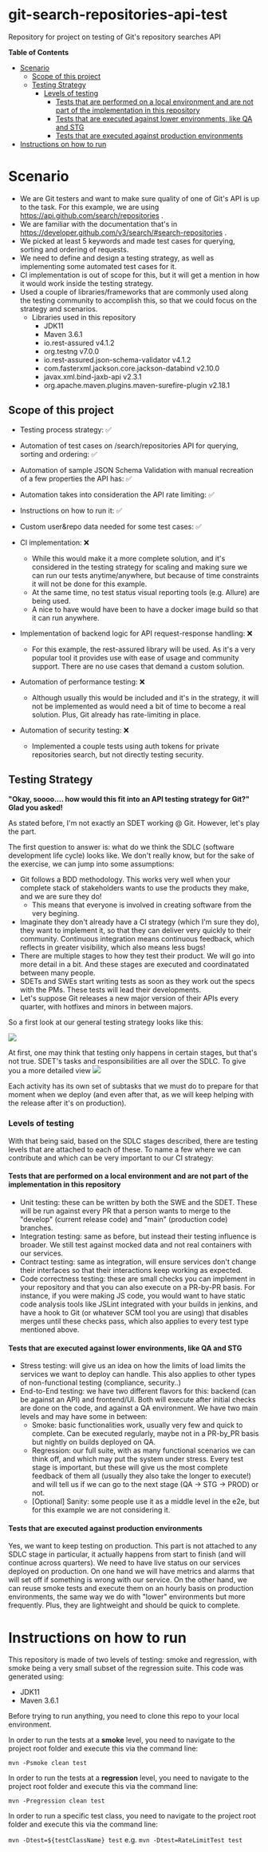 # git-search-repositories-api-test
Repository for project on testing of Git's repository searches API

**Table of Contents**

- [Scenario](#scenario)
  * [Scope of this project](#scope-of-this-project)
  * [Testing Strategy](#testing-strategy)
    + [Levels of testing](#levels-of-testing)
      - [Tests that are performed on a local environment and are not part of the implementation in this repository](#tests-that-are-performed-on-a-local-environment-and-are-not-part-of-the-implementation-in-this-repository)
      - [Tests that are executed against lower environments, like QA and STG](#tests-that-are-executed-against-lower-environments--like-qa-and-stg)
      - [Tests that are executed against production environments](#tests-that-are-executed-against-production-environments)
- [Instructions on how to run](#instructions-on-how-to-run)


# Scenario
- We are Git testers and want to make sure quality of one of Git's API is up to the task. For this example, we are using https://api.github.com/search/repositories .
- We are familiar with the documentation that's in https://developer.github.com/v3/search/#search-repositories .
- We picked at least 5 keywords and made test cases for querying, sorting and ordering of requests.
- We need to define and design a testing strategy, as well as implementing some automated test cases for it.
- CI implementation is out of scope for this, but it will get a mention in how it would work inside the testing strategy.
- Used a couple of libraries/frameworks that are commonly used along the testing community to accomplish this, so that we could focus on the strategy and scenarios.
  - Libraries used in this repository
    - JDK11
    - Maven 3.6.1
    - io.rest-assured v4.1.2
    - org.testng v7.0.0
    - io.rest-assured.json-schema-validator v4.1.2
    - com.fasterxml.jackson.core.jackson-databind v2.10.0
    - javax.xml.bind-jaxb-api v2.3.1
    - org.apache.maven.plugins.maven-surefire-plugin v2.18.1

## Scope of this project
- Testing process strategy: :white_check_mark:
- Automation of test cases on /search/repositories API for querying, sorting and ordering: :white_check_mark:
- Automation of sample JSON Schema Validation with manual recreation of a few properties the API has: :white_check_mark:
- Automation takes into consideration the API rate limiting: :white_check_mark:
- Instructions on how to run it: :white_check_mark:
- Custom user&repo data needed for some test cases: :white_check_mark:

- CI implementation: :x:
  - While this would make it a more complete solution, and it's considered in the testing strategy for scaling and making sure we can run our tests anytime/anywhere, but because of time constraints it will not be done for this example.
  - At the same time, no test status visual reporting tools (e.g. Allure) are being used.
  - A nice to have would have been to have a docker image build so that it can run anywhere.
- Implementation of backend logic for API request-response handling: :x:
  - For this example, the rest-assured library will be used. As it's a very popular tool it provides use with ease of usage and community support. There are no use cases that demand a custom solution.
- Automation of performance testing: :x:
  - Although usually this would be included and it's in the strategy, it will not be implemented as would need a bit of time to become a real solution. Plus, Git already has rate-limiting in place.
- Automation of security testing: :x:
  - Implemented a couple tests using auth tokens for private repositories search, but not directly testing security.
  
## Testing Strategy
**"Okay, soooo.... how would this fit into an API testing strategy for Git?"
Glad you asked!**

As stated before, I'm not exactly an SDET working @ Git. However, let's play the part.

The first question to answer is: what do we think the SDLC (software development life cycle) looks like. We don't really know, but for the sake of the exercise, we can jump into some assumptions:

- Git follows a BDD methodology. This works very well when your complete stack of stakeholders wants to use the products they make, and we are sure they do! 
	- This means that everyone is involved in creating software from the very begining. 
- Imaginate they don't already have a CI strategy (which I'm sure they do), they want to implement it, so that they can deliver very quickly to their community. Continuous integration means continuous feedback, which reflects in greater visibility, which also means less bugs!
- There are multiple stages to how they test their product. We will go into more detail in a bit. And these stages are executed and coordinatated between many people.
- SDETs and SWEs start writing tests as soon as they work out the specs with the PMs. These tests will lead their developments.
- Let's suppose Git releases a new major version of their APIs every quarter, with hotfixes and minors in between majors.

So a first look at our general testing strategy looks like this:

![](https://github.com/Zamus/git-search-repositories-api-test/blob/master/readme-images/Releases%20overview.png?raw=true)

At first, one may think that testing only happens in certain stages, but that's not true. SDET's tasks and responsibilities are all over the SDLC. To give you a more detailed view
![](https://github.com/Zamus/git-search-repositories-api-test/blob/master/readme-images/Releases%20detailed.png?raw=true)

Each activity has its own set of subtasks that we must do to prepare for that moment when we deploy (and even after that, as we will keep helping with the release after it's on production).

### Levels of testing

With that being said, based on the SDLC stages described, there are testing levels that are attached to each of these. To name a few where we can contribute and which can be very important to our CI strategy:

#### Tests that are performed on a local environment and are not part of the implementation in this repository
- Unit testing: these can be written by both the SWE and the SDET. These will be run against every PR that a person wants to merge to the "develop" (current release code) and "main" (production code) branches.
- Integration testing: same as before, but instead their testing influence is broader. We still test against mocked data and not real containers with our services.
- Contract testing: same as integration, will ensure services don't change their interfaces so that their interactions keep working as expected.
- Code correctness testing: these are small checks you can implement in your repository and that you can also execute on a PR-by-PR basis. For instance, if you were making JS code, you would want to have static code analysis tools like JSLint integrated with your builds in jenkins, and have a hook to Git (or whatever SCM tool you are using) that disables merges until these checks pass, which also applies to every test type mentioned above.

#### Tests that are executed against lower environments, like QA and STG
- Stress testing: will give us an idea on how the limits of load limits the services we want to deploy can handle. This also applies to other types of non-functional testing (compliance, security..)
- End-to-End testing: we have two different flavors for this: backend (can be against an API) and frontend/UI. Both will execute after initial checks are done on the code, and against a QA environment. We have two main levels and may have some in between:
	- Smoke: basic functionalities work, usually very few and quick to complete. Can be executed regularly, maybe not in a PR-by_PR basis but nightly on builds deployed on QA.
	- Regression: our full suite, with as many functional scenarios we can think off, and which may put the system under stress. Every test stage is important, but these will give us the most complete feedback of them all (usually they also take the longer to execute!) and will tell us if we can go to the next stage (QA -> STG -> PROD) or not.
	- [Optional] Sanity: some people use it as a middle level in the e2e, but for this example we are not considering it.

#### Tests that are executed against production environments
Yes, we want to keep testing on production. This part is not attached to any SDLC stage in particular, it actually happens from start to finish (and will continue across quarters).
We need to have live status on our services deployed on production. On one hand we will have metrics and alarms that will set off if something is wrong with our service.
On the other hand, we can reuse smoke tests and execute them on an hourly basis on production environments, the same way we do with "lower" environments but more frequently. Plus, they are lightweight and should be quick to complete.

  
# Instructions on how to run
This repository is made of two levels of testing: smoke and regression, with smoke being a very small subset of the regression suite.
This code was generated using:
- JDK11
- Maven 3.6.1

Before trying to run anything, you need to clone this repo to your local environment.

In order to run the tests at a **smoke** level, you need to navigate to the project root folder and execute this via the command line:

```mvn -Psmoke clean test```

In order to run the tests at a **regression** level, you need to navigate to the project root folder and execute this via the command line:

```mvn -Pregression clean test```

In order to run a specific test class, you need to navigate to the project root folder and execute this via the command line:

```mvn -Dtest=${testClassName} test```
e.g.
```mvn -Dtest=RateLimitTest test```

